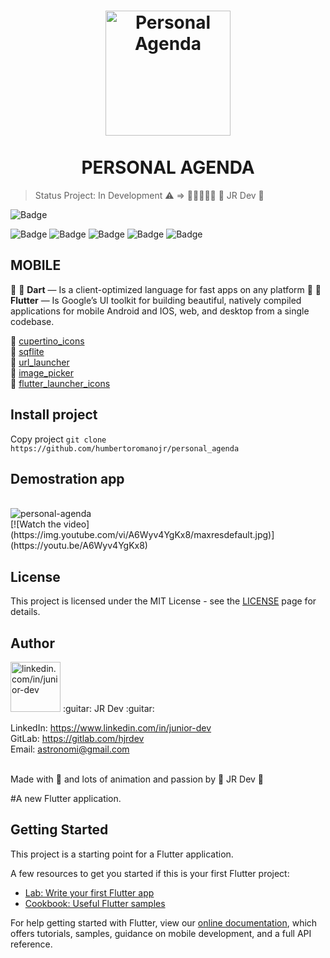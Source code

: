 <h1 align="center">
  <img src="https://i.ibb.co/Z8Y1SKD/launcher-icon.png" width="200" alt="Personal Agenda" border="0">
<br />
<br />
PERSONAL AGENDA
</h1>

> Status Project: In Development :warning: => :construction::construction::construction::construction::construction:
> :guitar: JR Dev :guitar:

![Badge](https://img.shields.io/static/v1?label=flutter&message=FrameWork&color=blue&style=for-the-badge&logo=FLUTTER)

![Badge](https://img.shields.io/github/issues/humbertoromanojr/personal_agenda?logo=visual-studio-code&style=plastic&logo=appveyor)
![Badge](https://img.shields.io/github/forks/humbertoromanojr/personal_agenda)
![Badge](https://img.shields.io/github/stars/humbertoromanojr/personal_agenda)
![Badge](https://img.shields.io/github/license/humbertoromanojr/personal_agenda)
![Badge](https://img.shields.io/twitter/url?url=https%3A%2F%2Fgithub.com%2Fhumbertoromanojr%2Fpersonal_agenda)

## MOBILE

:dart: :blue_heart: **Dart** — Is a client-optimized language for fast apps on any platform
:dart: :blue_heart: **Flutter** — Is Google’s UI toolkit for building beautiful, natively compiled applications for mobile Android and IOS, web, and desktop from a single codebase.

:dart: [cupertino_icons](https://pub.dev/packages/cupertino_icons) <br>
:dart: [sqflite](https://pub.dev/packages/sqflite) <br>
:dart: [url_launcher](https://pub.dev/packages/url_launcher) <br>
:dart: [image_picker](https://pub.dev/packages/image_picker) <br>
:dart: [flutter_launcher_icons](https://pub.dev/packages/flutter_launcher_icons) <br>

## Install project

Copy project
`git clone https://github.com/humbertoromanojr/personal_agenda`

## Demostration app

<br>
  <img src="https://i.ibb.co/W3MzhzY/personal-agenda.png" alt="personal-agenda" border="0">
<br>
[![Watch the video](https://img.youtube.com/vi/A6Wyv4YgKx8/maxresdefault.jpg)](https://youtu.be/A6Wyv4YgKx8)

## License

This project is licensed under the MIT License - see the [LICENSE](https://opensource.org/licenses/MIT) page for details.

## Author

<img src="https://avatars1.githubusercontent.com/u/6500430?s=460&u=42d7e22fa1c77b061505fe1cfc3fcaa3e2a4d1e5&v=4" width="80" alt="linkedin.com/in/junior-dev">
:guitar: JR Dev :guitar:
<br />

LinkedIn: https://www.linkedin.com/in/junior-dev <br />
GitLab: https://gitlab.com/hjrdev <br />
Email: astronomi@gmail.com <br />
<br />

Made with :blue_heart: and lots of animation and passion by :guitar: JR Dev :guitar:

#A new Flutter application.

## Getting Started

This project is a starting point for a Flutter application.

A few resources to get you started if this is your first Flutter project:

- [Lab: Write your first Flutter app](https://flutter.dev/docs/get-started/codelab)
- [Cookbook: Useful Flutter samples](https://flutter.dev/docs/cookbook)

For help getting started with Flutter, view our
[online documentation](https://flutter.dev/docs), which offers tutorials,
samples, guidance on mobile development, and a full API reference.
